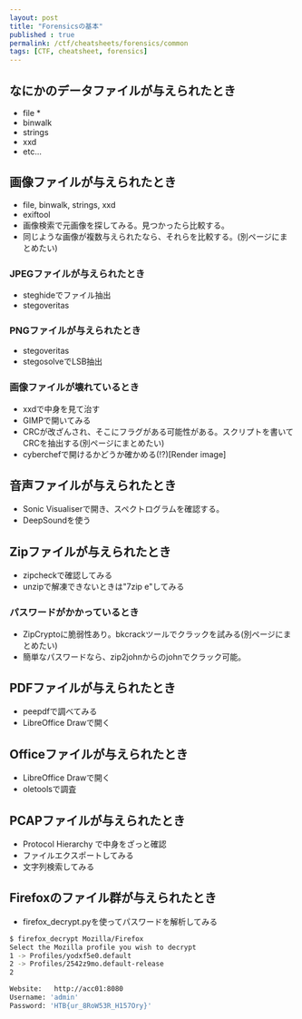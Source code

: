 ```yaml
---
layout: post
title: "Forensicsの基本"
published : true
permalink: /ctf/cheatsheets/forensics/common
tags: [CTF, cheatsheet, forensics]
---
```

## なにかのデータファイルが与えられたとき
- file *
- binwalk
- strings
- xxd
- etc...

## 画像ファイルが与えられたとき
- file, binwalk, strings, xxd
- exiftool
- 画像検索で元画像を探してみる。見つかったら比較する。
- 同じような画像が複数与えられたなら、それらを比較する。(別ページにまとめたい)

### JPEGファイルが与えられたとき
- steghideでファイル抽出
- stegoveritas

### PNGファイルが与えられたとき
- stegoveritas
- stegosolveでLSB抽出

### 画像ファイルが壊れているとき
- xxdで中身を見て治す
- GIMPで開いてみる
- CRCが改ざんされ、そこにフラグがある可能性がある。スクリプトを書いてCRCを抽出する(別ページにまとめたい)
- cyberchefで開けるかどうか確かめる(!?)[Render image]

## 音声ファイルが与えられたとき
- Sonic Visualiserで開き、スペクトログラムを確認する。
- DeepSoundを使う

## Zipファイルが与えられたとき
- zipcheckで確認してみる
- unzipで解凍できないときは"7zip e"してみる

### パスワードがかかっているとき
- ZipCryptoに脆弱性あり。bkcrackツールでクラックを試みる(別ページにまとめたい)
- 簡単なパスワードなら、zip2johnからのjohnでクラック可能。

## PDFファイルが与えられたとき
- peepdfで調べてみる
- LibreOffice Drawで開く

## Officeファイルが与えられたとき
- LibreOffice Drawで開く
- oletoolsで調査

## PCAPファイルが与えられたとき
- Protocol Hierarchy で中身をざっと確認
- ファイルエクスポートしてみる
- 文字列検索してみる

## Firefoxのファイル群が与えられたとき
- firefox_decrypt.pyを使ってパスワードを解析してみる

```sh
$ firefox_decrypt Mozilla/Firefox 
Select the Mozilla profile you wish to decrypt
1 -> Profiles/yodxf5e0.default
2 -> Profiles/2542z9mo.default-release
2

Website:   http://acc01:8080
Username: 'admin'
Password: 'HTB{ur_8RoW53R_H157Ory}'
```